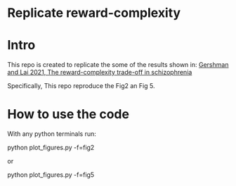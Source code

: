 # Replicate reward-complexity

# Intro 

This repo is created to replicate the some of the results shown in:
[Gershman and Lai 2021, The reward-complexity trade-off in schizophrenia](https://www.biorxiv.org/content/10.1101/2020.11.16.385013v2.full.pdf)

Specifically, This repo reproduce the Fig2 an Fig 5.

# How to use the code 

With any python terminals run:

   python plot_figures.py -f=fig2
   
or 

  python plot_figures.py -f=fig5
  

  



